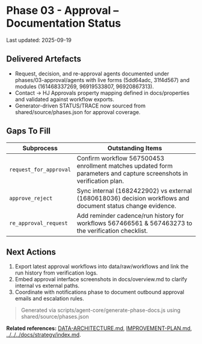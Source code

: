 # Phase 03 - Approval – Documentation Status

Last updated: 2025-09-19

## Delivered Artefacts

- Request, decision, and re-approval agents documented under phases/03-approval/agents with live forms (5dd64adc, 31f4d567) and modules (161468337269, 96919533807, 96920867313).
- Contact → HJ Approvals property mapping defined in docs/properties and validated against workflow exports.
- Generator-driven STATUS/TRACE now sourced from shared/source/phases.json for approval coverage.

## Gaps To Fill

| Subprocess | Outstanding Items |
| --- | --- |
| `request_for_approval` | Confirm workflow 567500453 enrollment matches updated form parameters and capture screenshots in verification plan. |
| `approve_reject` | Sync internal (1682422902) vs external (1680618036) decision workflows and document status change evidence. |
| `re_approval_request` | Add reminder cadence/run history for workflows 567466561 & 567463273 to the verification checklist. |

## Next Actions

1. Export latest approval workflows into data/raw/workflows and link the run history from verification logs.
2. Embed approval interface screenshots in docs/overview.md to clarify internal vs external paths.
3. Coordinate with notifications phase to document outbound approval emails and escalation rules.

> Generated via scripts/agent-core/generate-phase-docs.js using shared/source/phases.json

**Related references:** [DATA-ARCHITECTURE.md](DATA-ARCHITECTURE.md), [IMPROVEMENT-PLAN.md](IMPROVEMENT-PLAN.md), [../../../docs/strategy/index.md](../../../docs/strategy/index.md).
